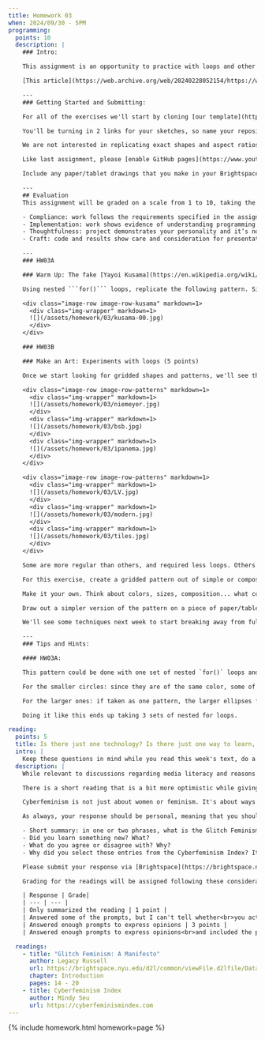```yaml
---
title: Homework 03
when: 2024/09/30 - 5PM
programming:
  points: 10
  description: |
    ### Intro:

    This assignment is an opportunity to practice with loops and other commands that we use to get the computer to do repetitive tasks. The concept of loops is not that difficult to understand at a high level: "*repeat this code X times*", but in practice we always have to think about small "gotchas" and [corner cases](https://en.wikipedia.org/wiki/Corner_case).

    [This article](https://web.archive.org/web/20240228052154/https://www.widewalls.ch/magazine/repetition-in-art-artists-photography) has interesting references of artists that used repetition in their process, and anyone who has ever done any kind of [graphic design](https://www.graphicszoo.com/article/basic-principles-of-repetition-in-graphic-design-design-guide) knows how important it is to master "The Grid".

    ---
    ### Getting Started and Submitting:

    For all of the exercises we'll start by cloning [our template](https://github.com/DM-GY-6063-2024F-B/p5js-template) and setting up our GitHub app to pull (download) our repo and then push (upload) the results.

    You'll be turning in 2 links for your sketches, so name your repositories HW03A and HW03B.

    We are not interested in replicating exact shapes and aspect ratios, and since the computer is gonna be doing all the work of filling our canvas we want to use the whole browser window with: `createCanvas(windowWidth, windowHeight)` and use the whole screen.

    Like last assignment, please [enable GitHub pages](https://www.youtube.com/watch?v=DqjPr7auwdY) on your GitHub repos and use [Brightspace](https://brightspace.nyu.edu/d2l/home/407563) to submit GitHub links to both of your repositories.

    Include any paper/tablet drawings that you make in your Brightspace submission.

    ---
    ## Evaluation
    This assignment will be graded on a scale from 1 to 10, taking the following criteria into account:

    - Compliance: work follows the requirements specified in the assignment description.
    - Implementation: work shows evidence of understanding programming concepts and you are fully using them to express your ideas.
    - Thoughtfulness: project demonstrates your personality and it’s not a straightforward re-implementation of someone else’s idea.
    - Craft: code and results show care and consideration for presentation and professionalism, and work doesn’t look like it was rushed.

    ---
    ### HW03A

    ### Warm Up: The fake [Yayoi Kusama](https://en.wikipedia.org/wiki/Yayoi_Kusama) (5 points)

    Using nested ```for()``` loops, replicate the following pattern. Since this is a very regular pattern you should be able to get something pretty close.

    <div class="image-row image-row-kusama" markdown=1>
      <div class="img-wrapper" markdown=1>
      ![](/assets/homework/03/kusama-00.jpg)
      </div>
    </div>

    ### HW03B

    ### Make an Art: Experiments with loops (5 points)

    Once we start looking for gridded shapes and patterns, we'll see them everywhere:

    <div class="image-row image-row-patterns" markdown=1>
      <div class="img-wrapper" markdown=1>
      ![](/assets/homework/03/niemeyer.jpg)
      </div>
      <div class="img-wrapper" markdown=1>
      ![](/assets/homework/03/bsb.jpg)
      </div>
      <div class="img-wrapper" markdown=1>
      ![](/assets/homework/03/ipanema.jpg)
      </div>
    </div>

    <div class="image-row image-row-patterns" markdown=1>
      <div class="img-wrapper" markdown=1>
      ![](/assets/homework/03/LV.jpg)
      </div>
      <div class="img-wrapper" markdown=1>
      ![](/assets/homework/03/modern.jpg)
      </div>
      <div class="img-wrapper" markdown=1>
      ![](/assets/homework/03/tiles.jpg)
      </div>
    </div>

    Some are more regular than others, and required less loops. Others are like the Kusama-inspired pattern above and might require a few sets of loops to fully express.

    For this exercise, create a gridded pattern out of simple or composite shapes. You can start with the previous pattern and modify the skip distance, color, size, quantity or type of shape. Or, you can come up with your own design, or even try to implement some classic tile patterns.

    Make it your own. Think about colors, sizes, composition... what could this pattern represent, if anything ?

    Draw out a simpler version of the pattern on a piece of paper/tablet. Think about the sizes, distances and skips of the shapes before writing any code.

    We'll see some techniques next week to start breaking away from fully regular patterns, but for this exercise you can explore variations by having overlapping sets of patterns.

    ---
    ### Tips and Hints:

    #### HW03A:

    This pattern could be done with one set of nested `for()` loops and some tricky math using division remainders, but the more straightforward way is to break up the pattern into multiple overlapping sub-patterns, each with its own set of nested `for()` loops.

    For the smaller circles: since they are of the same color, some of them can actually be drawn on top of or behind the larger ones.

    For the larger ones: if taken as one pattern, the larger ellipses follow a checkerboard logic, where every other row (and column) is the same. But, you can think about splitting them up into two patterns, where the pattern made by the even rows is just like the one made by the odd rows, but shifted ([`translate()`](https://p5js.org/reference/#/p5/translate)) down and to the right.

    Doing it like this ends up taking 3 sets of nested for loops.

reading:
  points: 5
  title: Is there just one technology? Is there just one way to learn, create or engage with technology?
  intro: |
    Keep these questions in mind while you read this week's text, do a bit of research and write your 200-word response:
  description: |
    While relevant to discussions regarding media literacy and reasons to learn programming, our first reading presented a very particular point of view, modulated by the author's gender, social position and geographical location. It did recognize that the world of technology and programming is more plural and "messy" than most people acknowledge, but it didn't explicitly address any issues of social, racial or historical inequalities. So, this week we will take a look at the "messy" worlds of cyberfeminism to get an introduction to other ways of "reading" technology.

    There is a short reading that is a bit more optimistic while giving reasons for being more active in how we think about technology, and then we'll do a bit of research on the [Cyberfeminism Index](https://cyberfeminismindex.com/). Start by reading [about](https://cyberfeminismindex.com/about/) the project, and then, scroll through the index on the main page, select 5 - 10 entries that you find interesting, and create your personal Cyberfeminism collection. As you click on entries on the home page, a column will pop up on the right side of the screen with your selections. After you've selected 5 - 10 entries you can click on the download button to generate a pdf with your choices.

    Cyberfeminism is not just about women or feminism. It's about ways of understanding technology from different perspectives.

    As always, your response should be personal, meaning that you should be expressing your views and opinions about the text and not just summarizing it. You can use the following rubric to guide your response:

    - Short summary: in one or two phrases, what is the Glitch Feminism text about?
    - Did you learn something new? What?
    - What do you agree or disagree with? Why?
    - Why did you select those entries from the Cyberfeminism Index? It can be a simple reason like: "I'm interested in the latin american perspective on technology", or "I want to learn more about the history of science", or "I'm interested in gender and social equality in technology and society".

    Please submit your response via [Brightspace](https://brightspace.nyu.edu/d2l/home/407563), and attach your Cyberfeminism Index collection pdf.

    Grading for the readings will be assigned following these considerations:

    | Response | Grade|
    | --- | --- |
    | Only summarized the reading | 1 point |
    | Answered some of the prompts, but I can't tell whether<br>you actually read the text, or what you thought | 2 points |
    | Answered enough prompts to express opinions | 3 points |
    | Answered enough prompts to express opinions<br>and included the pdf | 5 points |

  readings:
    - title: "Glitch Feminism: A Manifesto"
      author: Legacy Russell
      url: https://brightspace.nyu.edu/d2l/common/viewFile.d2lfile/Database/MjYzMTIxMTY/russell_glitch-feminism.pdf?ou=407563
      chapter: Introduction
      pages: 14 - 20
    - title: Cyberfeminism Index
      author: Mindy Seu
      url: https://cyberfeminismindex.com
---
```

{% include homework.html homework=page %}

<script src="{{ site.baseurl }}/assets/simplelightbox/simple-lightbox.min.js"></script>
<script src="{{ site.baseurl }}/js/lightbox.js"></script>
